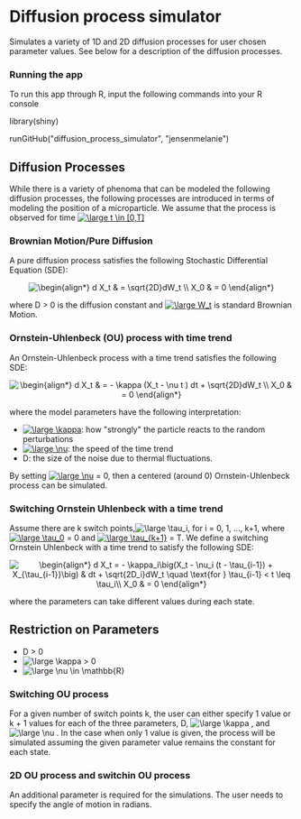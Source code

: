 # Diffusion process simulator

Simulates a variety of 1D and 2D diffusion processes for user chosen parameter values. See below for a description of the diffusion processes.  

### Running the app
To run this app through R, input the following commands into your R console

library(shiny)

runGitHub("diffusion_process_simulator", "jensenmelanie")


## Diffusion Processes
While there is a variety of phenoma that can be modeled the following diffusion processes, the following processes are introduced in terms of modeling the position of a microparticle. We assume that the process is observed for time <a href="https://www.codecogs.com/eqnedit.php?latex=\inline&space;\large&space;t&space;\in&space;[0,T]" target="_blank"><img src="https://latex.codecogs.com/gif.latex?\inline&space;\large&space;t&space;\in&space;[0,T]" title="\large t \in [0,T]" /></a>

### Brownian Motion/Pure Diffusion 
A pure diffusion process satisfies the following Stochastic Differential Equation (SDE):

<p align="center">
<img src="https://latex.codecogs.com/gif.latex?\begin{align*}&space;d&space;X_t&space;&&space;=&space;\sqrt{2D}dW_t&space;\\&space;X_0&space;&&space;=&space;0&space;\end{align*}" title="\begin{align*} d X_t & = \sqrt{2D}dW_t \\ X_0 & = 0 \end{align*}" />
</p>
  
where D > 0 is the diffusion constant and <a href="https://www.codecogs.com/eqnedit.php?latex=\inline&space;\large&space;W_t" target="_blank"><img src="https://latex.codecogs.com/gif.latex?\inline&space;\large&space;W_t" title="\large W_t" /></a> is standard Brownian Motion. 

### Ornstein-Uhlenbeck (OU) process with time trend
An Ornstein-Uhlenbeck process with a time trend satisfies the following SDE:
<p align="center">
<img src="https://latex.codecogs.com/gif.latex?\begin{align*}&space;d&space;X_t&space;&&space;=&space;-&space;\kappa&space;(X_t&space;-&space;\nu&space;t&space;)&space;dt&space;&plus;&space;\sqrt{2D}dW_t&space;\\&space;X_0&space;&&space;=&space;0&space;\end{align*}" title="\begin{align*} d X_t & = - \kappa (X_t - \nu t ) dt + \sqrt{2D}dW_t \\ X_0 & = 0 \end{align*}" />
</p>
where the model parameters have the following interpretation:

- <a href="https://www.codecogs.com/eqnedit.php?latex=\large&space;\kappa" target="_blank"><img src="https://latex.codecogs.com/gif.latex?\large&space;\kappa" title="\large \kappa" /></a>: how "strongly" the particle reacts to the random perturbations 
- <a href="https://www.codecogs.com/eqnedit.php?latex=\large&space;\nu" target="_blank"><img src="https://latex.codecogs.com/gif.latex?\large&space;\nu" title="\large \nu" /></a>: the speed of the time trend
- D: the size of the noise due to thermal fluctuations. 

By setting <a href="https://www.codecogs.com/eqnedit.php?latex=\large&space;\nu" target="_blank"><img src="https://latex.codecogs.com/gif.latex?\large&space;\nu" title="\large \nu" /></a> = 0, then a centered (around 0) Ornstein-Uhlenbeck process can be simulated.

### Switching Ornstein Uhlenbeck with a time trend
Assume there are k switch points,<a html="https://www.codecogs.com/eqnedit.php?latex=\inline&space;\large&space;\tau_i" target="_blank"><img src="https://latex.codecogs.com/gif.latex?\inline&space;\large&space;\tau_i" title="\large \tau_i" /></a>, for i = 0, 1, ..., k+1, where <a href="https://www.codecogs.com/eqnedit.php?latex=\inline&space;\large&space;\tau_0" target="_blank"><img src="https://latex.codecogs.com/gif.latex?\inline&space;\large&space;\tau_0" title="\large \tau_0" /></a>
= 0 and <a href="https://www.codecogs.com/eqnedit.php?latex=\inline&space;\large&space;\tau_{k&plus;1}" target="_blank"><img src="https://latex.codecogs.com/gif.latex?\inline&space;\large&space;\tau_{k&plus;1}" title="\large \tau_{k+1}" /></a> = T. 
We define a switching Ornstein Uhlenbeck with a time trend to satisfy the following SDE:

<p align="center">
<img src="https://latex.codecogs.com/gif.latex?\begin{align*}&space;d&space;X_t&space;=&space;-&space;\kappa_i\big(X_t&space;-&space;\nu_i&space;(t&space;-&space;\tau_{i-1})&space;&plus;&space;X_{\tau_{i-1}}\big)&space;&&space;dt&space;&plus;&space;\sqrt{2D_i}dW_t&space;\quad&space;\text{for&space;}&space;\tau_{i-1}&space;<&space;t&space;\leq&space;\tau_i\\&space;X_0&space;&&space;=&space;0&space;\end{align*}" title="\begin{align*} d X_t = - \kappa_i\big(X_t - \nu_i (t - \tau_{i-1}) + X_{\tau_{i-1}}\big) & dt + \sqrt{2D_i}dW_t \quad \text{for } \tau_{i-1} < t \leq \tau_i\\ X_0 & = 0 \end{align*}" />
</p>
where the parameters can take different values during each state.


## Restriction on Parameters

- D > 0 
- <img src="https://latex.codecogs.com/gif.latex?\inline&space;\dpi{120}&space;\large&space;\kappa" title="\large \kappa" /> > 0
- <img src="https://latex.codecogs.com/gif.latex?\inline&space;\dpi{120}&space;\large&space;\nu&space;\in&space;\mathbb{R}" title="\large \nu \in \mathbb{R}" />


### Switching OU process
For a given number of switch points k, the user can either specify 1 value or k + 1 values for each of the three parameters, D, <img src="https://latex.codecogs.com/gif.latex?\inline&space;\dpi{120}&space;\large&space;\kappa" title="\large \kappa" /> , and <img src="https://latex.codecogs.com/gif.latex?\inline&space;\dpi{120}&space;\large&space;\nu" title="\large \nu" /> .
In the case when only 1 value is given, the process will be simulated assuming the given parameter value remains the constant for each state.


### 2D OU process and switchin OU process
An additional parameter is required for the simulations. The user needs to specify the angle of motion in radians. 


